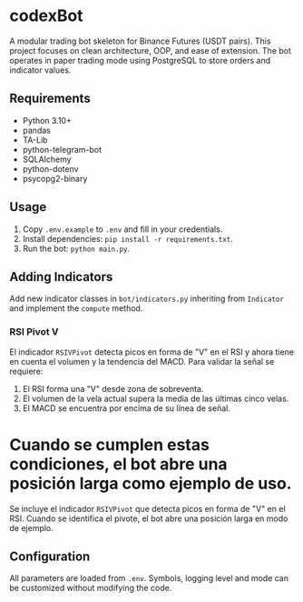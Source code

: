 # codexBot

A modular trading bot skeleton for Binance Futures (USDT pairs). This project focuses on clean architecture, OOP, and ease of extension. The bot operates in paper trading mode using PostgreSQL to store orders and indicator values.

## Requirements

- Python 3.10+
- pandas
- TA-Lib
- python-telegram-bot
- SQLAlchemy
- python-dotenv
- psycopg2-binary

## Usage

1. Copy `.env.example` to `.env` and fill in your credentials.
2. Install dependencies: `pip install -r requirements.txt`.
3. Run the bot: `python main.py`.

## Adding Indicators

Add new indicator classes in `bot/indicators.py` inheriting from `Indicator` and implement the `compute` method.

### RSI Pivot V


El indicador `RSIVPivot` detecta picos en forma de "V" en el RSI y ahora tiene en cuenta el volumen y la tendencia del MACD. Para validar la señal se requiere:

1. El RSI forma una "V" desde zona de sobreventa.
2. El volumen de la vela actual supera la media de las últimas cinco velas.
3. El MACD se encuentra por encima de su línea de señal.

Cuando se cumplen estas condiciones, el bot abre una posición larga como ejemplo de uso.
=======
Se incluye el indicador `RSIVPivot` que detecta picos en forma de "V" en el RSI. Cuando se identifica el pivote, el bot abre una posición larga en modo de ejemplo.


## Configuration

All parameters are loaded from `.env`. Symbols, logging level and mode can be customized without modifying the code.
